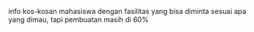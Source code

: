 info kos-kosan mahasiswa dengan fasilitas yang bisa diminta sesuai apa yang dimau, tapi pembuatan masih di 60%
